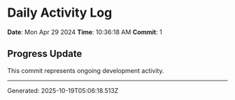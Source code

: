 # Daily Activity Log

**Date**: Mon Apr 29 2024
**Time**: 10:36:18 AM
**Commit**: 1

## Progress Update

This commit represents ongoing development activity.

---
Generated: 2025-10-19T05:06:18.513Z
